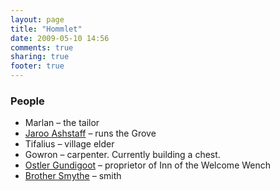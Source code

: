 ```yaml
---
layout: page
title: "Hommlet"
date: 2009-05-10 14:56
comments: true
sharing: true
footer: true
---
```

### People
* Marlan – the tailor
* [Jaroo Ashstaff](/people/jaroo_ashstaff.html) – runs the Grove
* Tifalius – village elder
* Gowron – carpenter. Currently building a chest.
* [Ostler Gundigoot](/people/ostler_gundigoot.html) – proprietor of Inn of the Welcome Wench
* [Brother Smythe](/people/brother_smythe.html) – smith